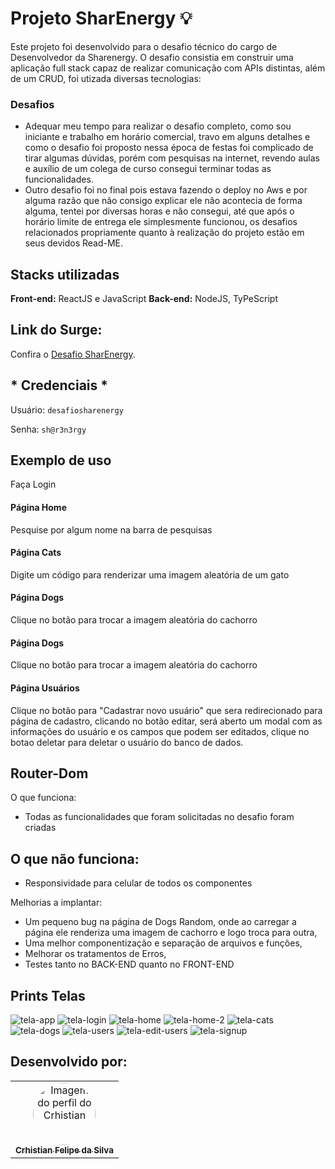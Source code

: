 
# Projeto SharEnergy :bulb:

Este projeto foi desenvolvido para o desafio técnico do cargo de Desenvolvedor  da Sharenergy. O desafio consistia em construir uma aplicação full stack capaz de realizar comunicação com APIs distintas, além de um CRUD, foi utizada diversas tecnologias:

### Desafios

- Adequar meu tempo para realizar o desafio completo, como sou iniciante e trabalho em horário comercial, travo em alguns detalhes e como o desafio foi proposto nessa época de festas foi complicado de tirar algumas dúvidas, porém com pesquisas na internet, revendo aulas e auxílio de um colega de curso consegui terminar todas as funcionalidades.
- Outro desafio foi no final pois estava fazendo o deploy no Aws e por alguma razão que não consigo explicar ele não acontecia de forma alguma, tentei por diversas horas e não consegui, até que após o horário limite de entrega ele simplesmente funcionou, os desafios relacionados propriamente quanto à realização do projeto estão em seus devidos Read-ME.

## Stacks utilizadas

**Front-end:** ReactJS e JavaScript
**Back-end:** NodeJS, TyPeScript

## Link do Surge:
<p>Confira o <a href="http://efficacious-coat.surge.sh/" target="blank"> Desafio SharEnergy</a>.</p>

## * Credenciais *

Usuário: `desafiosharenergy`

Senha: `sh@r3n3rgy`


## Exemplo de uso 
Faça Login

####  Página Home
Pesquise por algum nome na barra de pesquisas

####  Página Cats
Digite um código para renderizar uma imagem aleatória de um gato

####  Página Dogs
Clique no botão para trocar a imagem aleatória do cachorro

####  Página Dogs
Clique no botão para trocar a imagem aleatória do cachorro

####  Página Usuários
Clique no botão para "Cadastrar novo usuário" que sera redirecionado para página de cadastro, clicando no botão editar, será aberto um modal com as informações do usuário e os campos que podem ser editados, clique no botao deletar para deletar o usuário do banco de dados.

## Router-Dom

O que funciona:
- Todas as funcionalidades que foram solicitadas no desafio foram criadas

## O que não funciona: 

- Responsividade para celular de todos os componentes 

Melhorias a implantar:

- Um pequeno bug na página de Dogs Random, onde ao carregar a página ele renderiza uma imagem de cachorro e logo troca para outra,
- Uma melhor componentização e separação de arquivos e funções,
- Melhorar os tratamentos de Erros,
- Testes tanto no BACK-END quanto no FRONT-END

## Prints Telas 
![tela-app](https://user-images.githubusercontent.com/89948060/211947857-841189b5-174b-4166-8f5e-ee490287aec0.png)
![tela-login](https://user-images.githubusercontent.com/89948060/211947958-7ac75d3a-e70e-4311-afdf-0ce342578cb3.png)
![tela-home](https://user-images.githubusercontent.com/89948060/211947905-ad0ca5a2-c1eb-4d36-8725-eb452c601666.png)
![tela-home-2](https://user-images.githubusercontent.com/89948060/211947947-3555a916-dbe1-4bf0-a657-790dcded7684.png)
![tela-cats](https://user-images.githubusercontent.com/89948060/211947999-dc1dd690-40d9-4a39-b17b-7c9183b8fdbe.png)
![tela-dogs](https://user-images.githubusercontent.com/89948060/211948016-eb2b385a-32ae-4820-98e2-0081208d93d7.png)
![tela-users](https://user-images.githubusercontent.com/89948060/211948086-5f5bec5a-56cb-456a-9dfd-f5fde9c50434.png)
![tela-edit-users](https://user-images.githubusercontent.com/89948060/211948035-b8f51e99-022c-4151-8f07-be4efb180070.png)
![tela-signup](https://user-images.githubusercontent.com/89948060/211948054-f65ff649-f421-4fc6-b2ad-aa21695f1061.png)

## Desenvolvido por: 

<table align="center">
  <tr>
      <td align="center"><a href="https://github.com/crhisfoz">
        <img src="https://avatars.githubusercontent.com/u/89948060?v=4" style="border-radius: 50%" width="100px" alt="Imagem do perfil do Crhistian"/>
      <br />
        <sub><b>Crhistian Felipe da Silva</b></sub>
      <br />
      </td>    
</table>
